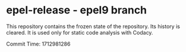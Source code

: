 # epel-release - epel9 branch

This repository contains the frozen state of the repository.
Its history is cleared. It is used only for static code
analysis with Codacy.

Commit Time: 1712981286